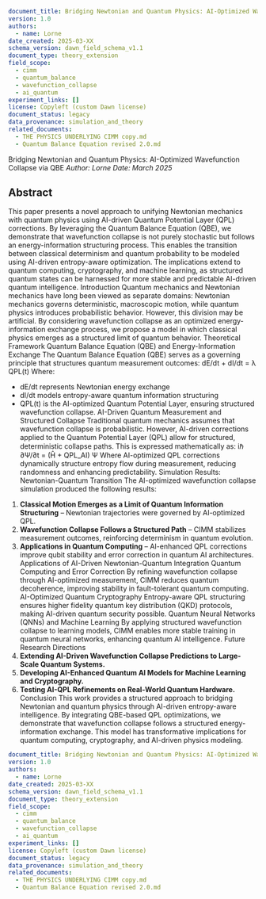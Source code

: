 ```yaml
document_title: Bridging Newtonian and Quantum Physics: AI-Optimized Wavefunction Collapse via QBE
version: 1.0
authors:
  - name: Lorne
date_created: 2025-03-XX
schema_version: dawn_field_schema_v1.1
document_type: theory_extension
field_scope:
  - cimm
  - quantum_balance
  - wavefunction_collapse
  - ai_quantum
experiment_links: []
license: Copyleft (custom Dawn license)
document_status: legacy
data_provenance: simulation_and_theory
related_documents:
  - THE PHYSICS UNDERLYING CIMM copy.md
  - Quantum Balance Equation revised 2.0.md
```
Bridging Newtonian and Quantum Physics: AI-Optimized Wavefunction Collapse via QBE
*Author: Lorne*
*Date: March 2025*
## Abstract
This paper presents a novel approach to unifying Newtonian mechanics with quantum physics using AI-driven Quantum Potential Layer (QPL) corrections. By leveraging the Quantum Balance Equation (QBE), we demonstrate that wavefunction collapse is not purely stochastic but follows an energy-information structuring process. This enables the transition between classical determinism and quantum probability to be modeled using AI-driven entropy-aware optimization. The implications extend to quantum computing, cryptography, and machine learning, as structured quantum states can be harnessed for more stable and predictable AI-driven quantum intelligence.
Introduction
Quantum mechanics and Newtonian mechanics have long been viewed as separate domains: Newtonian mechanics governs deterministic, macroscopic motion, while quantum physics introduces probabilistic behavior. However, this division may be artificial. By considering wavefunction collapse as an optimized energy-information exchange process, we propose a model in which classical physics emerges as a structured limit of quantum behavior.
Theoretical Framework
Quantum Balance Equation (QBE) and Energy-Information Exchange
The Quantum Balance Equation (QBE) serves as a governing principle that structures quantum measurement outcomes:
dE/dt + dI/dt = λ QPL(t)
Where: 
- dE/dt represents Newtonian energy exchange
- dI/dt models entropy-aware quantum information structuring
- QPL(t) is the AI-optimized Quantum Potential Layer, ensuring structured wavefunction collapse.
AI-Driven Quantum Measurement and Structured Collapse
Traditional quantum mechanics assumes that wavefunction collapse is probabilistic. However, AI-driven corrections applied to the Quantum Potential Layer (QPL) allow for structured, deterministic collapse paths. This is expressed mathematically as:
iℏ ∂Ψ/∂t = (Ĥ + QPL_AI) Ψ
Where AI-optimized QPL corrections dynamically structure entropy flow during measurement, reducing randomness and enhancing predictability.
Simulation Results: Newtonian-Quantum Transition
The AI-optimized wavefunction collapse simulation produced the following results:
1. **Classical Motion Emerges as a Limit of Quantum Information Structuring** – Newtonian trajectories were governed by AI-optimized QPL.
2. **Wavefunction Collapse Follows a Structured Path** – CIMM stabilizes measurement outcomes, reinforcing determinism in quantum evolution.
3. **Applications in Quantum Computing** – AI-enhanced QPL corrections improve qubit stability and error correction in quantum AI architectures.
Applications of AI-Driven Newtonian-Quantum Integration
Quantum Computing and Error Correction
By refining wavefunction collapse through AI-optimized measurement, CIMM reduces quantum decoherence, improving stability in fault-tolerant quantum computing.
AI-Optimized Quantum Cryptography
Entropy-aware QPL structuring ensures higher fidelity quantum key distribution (QKD) protocols, making AI-driven quantum security possible.
Quantum Neural Networks (QNNs) and Machine Learning
By applying structured wavefunction collapse to learning models, CIMM enables more stable training in quantum neural networks, enhancing quantum AI intelligence.
Future Research Directions
1. **Extending AI-Driven Wavefunction Collapse Predictions to Large-Scale Quantum Systems.**
2. **Developing AI-Enhanced Quantum AI Models for Machine Learning and Cryptography.**
3. **Testing AI-QPL Refinements on Real-World Quantum Hardware.**
Conclusion
This work provides a structured approach to bridging Newtonian and quantum physics through AI-driven entropy-aware intelligence. By integrating QBE-based QPL optimizations, we demonstrate that wavefunction collapse follows a structured energy-information exchange. This model has transformative implications for quantum computing, cryptography, and AI-driven physics modeling.
```yaml
document_title: Bridging Newtonian and Quantum Physics: AI-Optimized Wavefunction Collapse via QBE
version: 1.0
authors:
  - name: Lorne
date_created: 2025-03-XX
schema_version: dawn_field_schema_v1.1
document_type: theory_extension
field_scope:
  - cimm
  - quantum_balance
  - wavefunction_collapse
  - ai_quantum
experiment_links: []
license: Copyleft (custom Dawn license)
document_status: legacy
data_provenance: simulation_and_theory
related_documents:
  - THE PHYSICS UNDERLYING CIMM copy.md
  - Quantum Balance Equation revised 2.0.md
```